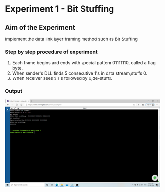 # Experiment 1 - Bit Stuffing

## Aim of the Experiment
Implement the data link layer framing method such as Bit Stuffing.

### Step by step procedure of experiment
1. Each frame begins and ends with special pattern 01111110, called a flag byte.
2. When sender's DLL finds 5 consecutive 1's in data stream,stuffs 0.
3. When receiver sees 5 1's followed by 0,de-stuffs.

### Output

![output](bitStuffing.png)

